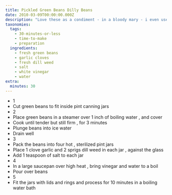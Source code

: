 ```yaml
---
title: Pickled Green Beans Dilly Beans
date: 2010-03-09T00:00:00.000Z
description: "Love these as a condiment - in a bloody mary - i even used the brine to pickle some garlic which got rave reviews! this was my first year for canning and was scared to death but was simple and easy and every jar sealed perfect!\r\nthis recipe is from another site want to put it on here my favorite site! so i can keep them all together! thanks to kimber the author of this recipe for posting"
taxonomies:
  tags:
    - 30-minutes-or-less
    - time-to-make
    - preparation
  ingredients:
    - fresh green beans
    - garlic cloves
    - fresh dill weed
    - salt
    - white vinegar
    - water
extra:
  minutes: 30
---
```

 - 1
 - Cut green beans to fit inside pint canning jars
 - 2
 - Place green beans in a steamer over 1 inch of boiling water , and cover
 - Cook until tender but still firm , for 3 minutes
 - Plunge beans into ice water
 - Drain well
 - 3
 - Pack the beans into four hot , sterilized pint jars
 - Place 1 clove garlic and 2 sprigs dill weed in each jar , against the glass
 - Add 1 teaspoon of salt to each jar
 - 4
 - In a large saucepan over high heat , bring vinegar and water to a boil
 - Pour over beans
 - 5
 - Fit the jars with lids and rings and process for 10 minutes in a boiling water bath
